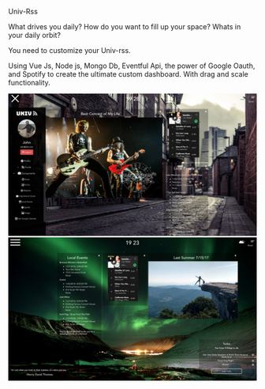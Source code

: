 Univ-Rss

What drives you daily? How do you want to fill up your space? Whats in your daily orbit? 

You need to customize your Univ-rss.

Using Vue Js, Node js, Mongo Db, Eventful Api, the power of Google Oauth, and Spotify to create the ultimate custom dashboard. With drag and scale functionality. 

<img src="/screen1.png">

<img src="/screen2.png">



